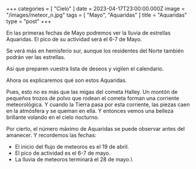 +++
categories = [ "Cielo" ]
date = 2023-04-17T23:00:00.000Z
image = "/images/meteor_n.jpg"
tags = [ "Mayo", "Aquaridаs" ]
title = "Aquaridаs"
type = "post"
+++

En las primeras fechas de Mayo podremos ver la lluvia de estrellas Aquaridas. El pico de su actividad será el 6-7 de Mayo.

Se verá más en hemisferio sur, aunque los residentes del Norte también podrán ver las estrellas.

Así que preparen vuestra lista de deseos y vigilen el calendario.

Ahora os explicaremos qué son estos Aquaridаs.

Pues, esto no es más que las migas del cometa Halley. Un montón de pequeños trozos de polvo que rodean el cometa forman una corriente meteorológica. Y cuando la Tierra pasa por esta corriente, las piezas caen en la atmósfera y se queman en ella. Y entonces vemos una belleza brillante volando en el cielo nocturno.

Por cierto, el número máximo de Aquaridаs se puede observar antes del amanecer. Y recordemos las fechas: 

* El inicio del flujo de meteoros es el 19 de abril. 
* El pico de actividad es el 6-7 de mayo.
* La lluvia de meteoros terminará el 28 de mayo.\
